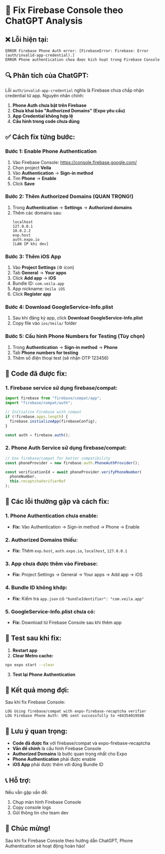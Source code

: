 # 🔧 Fix Firebase Console theo ChatGPT Analysis

## ❌ Lỗi hiện tại:

```
ERROR Firebase Phone Auth error: [FirebaseError: Firebase: Error (auth/invalid-app-credential).]
ERROR Phone authentication chưa được kích hoạt trong Firebase Console
```

## 🔍 Phân tích của ChatGPT:

Lỗi `auth/invalid-app-credential` nghĩa là Firebase chưa chấp nhận credential từ app. Nguyên nhân chính:

1. **Phone Auth chưa bật trên Firebase**
2. **Chưa khai báo "Authorized Domains" (Expo yêu cầu)**
3. **App Credential không hợp lệ**
4. **Cấu hình trong code chưa đúng**

## ✅ Cách fix từng bước:

### **Bước 1: Enable Phone Authentication**

1. Vào Firebase Console: https://console.firebase.google.com/
2. Chọn project **Veila**
3. Vào **Authentication** → **Sign-in method**
4. Tìm **Phone** → **Enable**
5. Click **Save**

### **Bước 2: Thêm Authorized Domains (QUAN TRỌNG!)**

1. Trong **Authentication** → **Settings** → **Authorized domains**
2. Thêm các domains sau:
   ```
   localhost
   127.0.0.1
   10.0.2.2
   exp.host
   auth.expo.io
   [LAN IP khi dev]
   ```

### **Bước 3: Thêm iOS App**

1. Vào **Project Settings** (⚙️ icon)
2. Tab **General** → **Your apps**
3. Click **Add app** → **iOS**
4. Bundle ID: `com.veila.app`
5. App nickname: `Veila iOS`
6. Click **Register app**

### **Bước 4: Download GoogleService-Info.plist**

1. Sau khi đăng ký app, click **Download GoogleService-Info.plist**
2. Copy file vào `ios/Veila/` folder

### **Bước 5: Cấu hình Phone Numbers for Testing (Tùy chọn)**

1. Trong **Authentication** → **Sign-in method** → **Phone**
2. Tab **Phone numbers for testing**
3. Thêm số điện thoại test (sẽ nhận OTP 123456)

## 🔧 Code đã được fix:

### **1. Firebase service sử dụng firebase/compat:**

```typescript
import firebase from "firebase/compat/app";
import "firebase/compat/auth";

// Initialize Firebase with compat
if (!firebase.apps.length) {
  firebase.initializeApp(firebaseConfig);
}

const auth = firebase.auth();
```

### **2. Phone Auth Service sử dụng firebase/compat:**

```typescript
// Use firebase/compat for better compatibility
const phoneProvider = new firebase.auth.PhoneAuthProvider();

const verificationId = await phoneProvider.verifyPhoneNumber(
  phoneNumber,
  this.recaptchaVerifierRef
);
```

## 🚨 Các lỗi thường gặp và cách fix:

### **1. Phone Authentication chưa enable:**

- **Fix:** Vào Authentication → Sign-in method → Phone → Enable

### **2. Authorized Domains thiếu:**

- **Fix:** Thêm `exp.host`, `auth.expo.io`, `localhost`, `127.0.0.1`

### **3. App chưa được thêm vào Firebase:**

- **Fix:** Project Settings → General → Your apps → Add app → iOS

### **4. Bundle ID không khớp:**

- **Fix:** Kiểm tra `app.json` có `"bundleIdentifier": "com.veila.app"`

### **5. GoogleService-Info.plist chưa có:**

- **Fix:** Download từ Firebase Console sau khi thêm app

## 🎯 Test sau khi fix:

1. **Restart app**
2. **Clear Metro cache:**

```bash
npx expo start --clear
```

3. **Test lại Phone Authentication**

## 📱 Kết quả mong đợi:

Sau khi fix Firebase Console:

```
LOG Using firebase/compat with expo-firebase-recaptcha verifier
LOG Firebase Phone Auth: SMS sent successfully to +84354019580
```

## 🚀 Lưu ý quan trọng:

- **Code đã được fix** với firebase/compat và expo-firebase-recaptcha
- **Vấn đề chính** là cấu hình Firebase Console
- **Authorized Domains** là bước quan trọng nhất cho Expo
- **Phone Authentication** phải được enable
- **iOS App** phải được thêm với đúng Bundle ID

## 📞 Hỗ trợ:

Nếu vẫn gặp vấn đề:

1. Chụp màn hình Firebase Console
2. Copy console logs
3. Gửi thông tin cho team dev

## 🎉 Chúc mừng!

Sau khi fix Firebase Console theo hướng dẫn ChatGPT, Phone Authentication sẽ hoạt động hoàn hảo!

